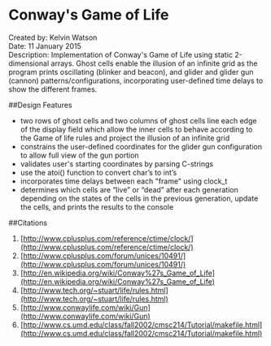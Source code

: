 # Conway's Game of Life
Created by: Kelvin Watson<br>
Date: 11 January 2015<br>
Description: Implementation of Conway's Game of Life using  static 2-dimensional arrays. Ghost cells enable the illusion of an infinite grid as the program prints oscillating (blinker and beacon), and glider and glider gun (cannon) patterns/configurations, incorporating user-defined time delays to show the different frames.

##Design Features
- two rows of ghost cells and two columns of ghost cells line each edge of the display field which allow the inner cells to behave according to the Game of life rules and project the illusion of an infinite grid
- constrains the user-defined coordinates for the glider gun configuration to allow full view of the gun portion
- validates user's starting coordinates by parsing C-strings
- use the atoi() function to convert char’s to int’s
- incorporates time delays between each "frame" using clock_t
- determines which cells are “live” or “dead” after each generation depending on the states of the cells in the previous generation, update the cells, and prints the results to the console

##Citations
1. [http://www.cplusplus.com/reference/ctime/clock/](http://www.cplusplus.com/reference/ctime/clock/)
2. [http://www.cplusplus.com/forum/unices/10491/](http://www.cplusplus.com/forum/unices/10491/)
3. [http://en.wikipedia.org/wiki/Conway%27s_Game_of_Life](http://en.wikipedia.org/wiki/Conway%27s_Game_of_Life)
4. [http://www.tech.org/~stuart/life/rules.html](http://www.tech.org/~stuart/life/rules.html)
5. [http://www.conwaylife.com/wiki/Gun](http://www.conwaylife.com/wiki/Gun)
6. [http://www.cs.umd.edu/class/fall2002/cmsc214/Tutorial/makefile.html](http://www.cs.umd.edu/class/fall2002/cmsc214/Tutorial/makefile.html)
